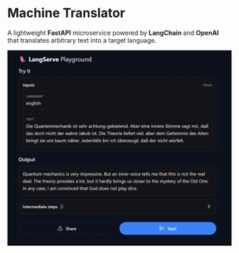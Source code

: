 # Machine Translator

A lightweight **FastAPI** microservice powered by **LangChain** and **OpenAI** that translates arbitrary text into a target language.

![alt text](image.png)
